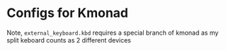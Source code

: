 # Configs for Kmonad

Note, ```external_keyboard.kbd``` requires a special branch of kmonad as my split keboard counts as 2 different devices
